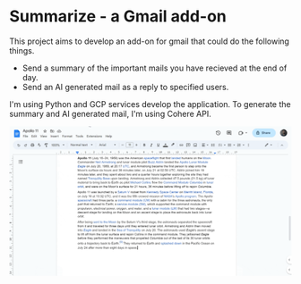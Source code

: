 # Summarize - a Gmail add-on

This project aims to develop an add-on for gmail that could do the following things.


*   Send a summary of the important mails you have recieved at the end of day.
*   Send an AI generated mail as a reply to specified users.

I'm using Python and GCP services develop the application. To generate the summary and AI generated mail, I'm using Cohere API.

![Alt text](docs.gif?raw=true "Added summarize add-on docs")